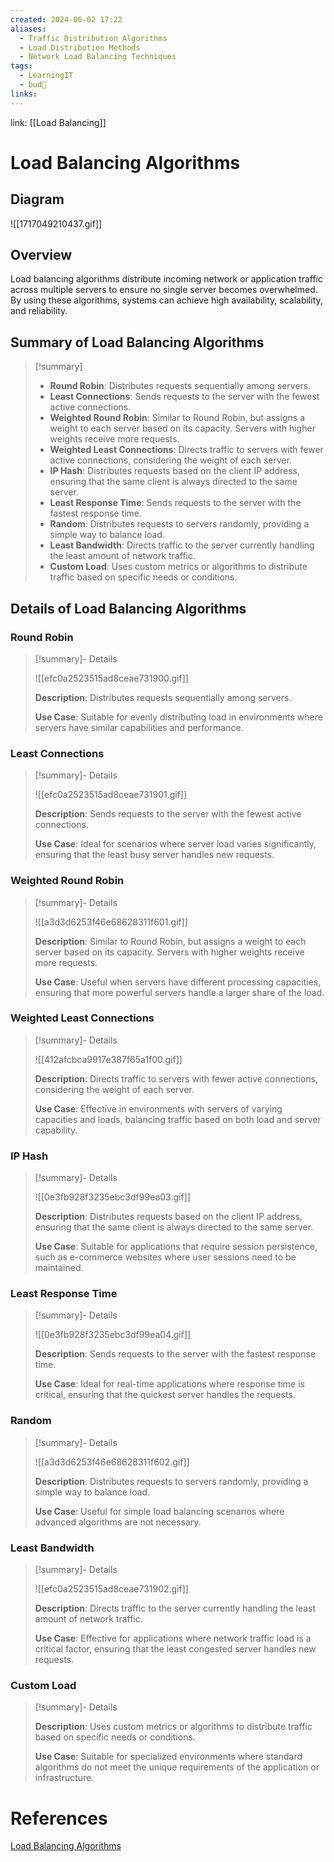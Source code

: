 ```yaml
---
created: 2024-06-02 17:22
aliases:
  - Traffic Distribution Algorithms
  - Load Distribution Methods
  - Network Load Balancing Techniques
tags:
  - LearningIT
  - bud🌿
links:
---
```


link: [[Load Balancing]]

# Load Balancing Algorithms

## Diagram

![[1717049210437.gif]]

## Overview

Load balancing algorithms distribute incoming network or application traffic across multiple servers to ensure no single server becomes overwhelmed. By using these algorithms, systems can achieve high availability, scalability, and reliability.

## Summary of Load Balancing Algorithms

> [!summary]
> 
> - **Round Robin**: Distributes requests sequentially among servers.
> - **Least Connections**: Sends requests to the server with the fewest active connections.
> - **Weighted Round Robin**: Similar to Round Robin, but assigns a weight to each server based on its capacity. Servers with higher weights receive more requests.
> - **Weighted Least Connections**: Directs traffic to servers with fewer active connections, considering the weight of each server.
> - **IP Hash**: Distributes requests based on the client IP address, ensuring that the same client is always directed to the same server.
> - **Least Response Time**: Sends requests to the server with the fastest response time.
> - **Random**: Distributes requests to servers randomly, providing a simple way to balance load.
> - **Least Bandwidth**: Directs traffic to the server currently handling the least amount of network traffic.
> - **Custom Load**: Uses custom metrics or algorithms to distribute traffic based on specific needs or conditions.

## Details of Load Balancing Algorithms

### Round Robin

> [!summary]- Details
> 
> ![[efc0a2523515ad8ceae731900.gif]]
> 
> **Description**: Distributes requests sequentially among servers.
> 
> **Use Case**: Suitable for evenly distributing load in environments where servers have similar capabilities and performance.

### Least Connections

> [!summary]- Details
> 
> ![[efc0a2523515ad8ceae731901.gif]]
> 
> **Description**: Sends requests to the server with the fewest active connections.
> 
> **Use Case**: Ideal for scenarios where server load varies significantly, ensuring that the least busy server handles new requests.

### Weighted Round Robin

> [!summary]- Details
> 
> ![[a3d3d6253f46e68628311f601.gif]]
> 
> **Description**: Similar to Round Robin, but assigns a weight to each server based on its capacity. Servers with higher weights receive more requests.
> 
> **Use Case**: Useful when servers have different processing capacities, ensuring that more powerful servers handle a larger share of the load.

### Weighted Least Connections

> [!summary]- Details
> 
> ![[412afcbca9917e387f65a1f00.gif]]
> 
> **Description**: Directs traffic to servers with fewer active connections, considering the weight of each server.
> 
> **Use Case**: Effective in environments with servers of varying capacities and loads, balancing traffic based on both load and server capability.

### IP Hash

> [!summary]- Details
> 
> ![[0e3fb928f3235ebc3df99ea03.gif]]
> 
> **Description**: Distributes requests based on the client IP address, ensuring that the same client is always directed to the same server.
> 
> **Use Case**: Suitable for applications that require session persistence, such as e-commerce websites where user sessions need to be maintained.

### Least Response Time

> [!summary]- Details 
> 
> ![[0e3fb928f3235ebc3df99ea04.gif]]
> 
> **Description**: Sends requests to the server with the fastest response time.
> 
> **Use Case**: Ideal for real-time applications where response time is critical, ensuring that the quickest server handles the requests.

### Random

> [!summary]- Details
> 
> ![[a3d3d6253f46e68628311f602.gif]]
> 
> **Description**: Distributes requests to servers randomly, providing a simple way to balance load.
> 
> **Use Case**: Useful for simple load balancing scenarios where advanced algorithms are not necessary.

### Least Bandwidth

> [!summary]- Details
> 
> ![[efc0a2523515ad8ceae731902.gif]]
> 
> **Description**: Directs traffic to the server currently handling the least amount of network traffic.
> 
> **Use Case**: Effective for applications where network traffic load is a critical factor, ensuring that the least congested server handles new requests.

### Custom Load

> [!summary]- Details 
> 
> **Description**: Uses custom metrics or algorithms to distribute traffic based on specific needs or conditions.
> 
> **Use Case**: Suitable for specialized environments where standard algorithms do not meet the unique requirements of the application or infrastructure.


# References 

[Load Balancing Algorithms](https://www.designgurus.io/course-play/grokking-system-design-fundamentals/doc/641db0dec48b4f7de900fd04)